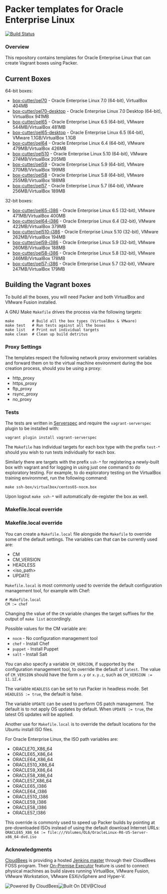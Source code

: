 # Packer templates for Oracle Enterprise Linux
[![Build Status](https://box-cutter.ci.cloudbees.com/buildStatus/icon?job=oel-vm)](https://box-cutter.ci.cloudbees.com/job/oel-vm/)

### Overview

This repository contains templates for Oracle Enterprise Linux that can create
Vagrant boxes using Packer.

## Current Boxes

64-bit boxes:

* [box-cutter/oel70](https://vagrantcloud.com/box-cutter/oel70) - Oracle Enterprise Linux 7.0 (64-bit), VirtualBox 404MB
* [box-cutter/oel70-desktop](https://vagrantcloud.com/box-cutter/oel70-desktop) - Oracle Enterprise Linux 7.0 Desktop (64-bit), VirtualBox 941MB
* [box-cutter/oel65](https://vagrantcloud.com/box-cutter/oel65) - Oracle Enterprise Linux 6.5 (64-bit), VMware 544MB/VirtualBox 481MB
* [box-cutter/oel65-desktop](https://vagrantcloud.com/box-cutter/oel65-desktop) - Oracle Enterprise Linux 6.5 (64-bit), VMware 1.1GB/VirtualBox 1.1GB
* [box-cutter/oel64](https://vagrantcloud.com/box-cutter/oel64) - Oracle Enterprise Linux 6.4 (64-bit), VMware 479MB/VirtualBox 426MB
* [box-cutter/oel510](https://vagrantcloud.com/box-cutter/oel510) - Oracle Enterprise Linux 5.10 (64-bit), VMware 274MB/VirtualBox 205MB
* [box-cutter/oel59](https://vagrantcloud.com/box-cutter/oel59) - Oracle Enterprise Linux 5.9 (64-bit), VMware 270MB/VirtualBox 199MB
* [box-cutter/oel58](https://vagrantcloud.com/box-cutter/oel58) - Oracle Enterprise Linux 5.8 (64-bit), VMware 255MB/VirtualBox 188MB
* [box-cutter/oel57](https://vagrantcloud.com/box-cutter/oel57) - Oracle Enterprise Linux 5.7 (64-bit), VMware 256MB/VirtualBox 189MB

32-bit boxes:

* [box-cutter/oel65-i386](https://vagrantcloud.com/box-cutter/oel65-i386) - Oracle Enterprise Linux 6.5 (32-bit), VMware 471MB/VirtualBox 400MB
* [box-cutter/oel64-i386](https://vagrantcloud.com/box-cutter/oel64-i386) - Oracle Enterprise Linux 6.4 (32-bit), VMware 422MB/VirtualBox 379MB
* [box-cutter/oel510-i386](https://vagrantcloud.com/box-cutter/oel510-i386) - Oracle Enterprise Linux 5.10 (32-bit), VMware 262MB/VirtualBox 194MB
* [box-cutter/oel59-i386](https://vagrantcloud.com/box-cutter/oel59-i386) - Oracle Enterprise Linux 5.9 (32-bit), VMware 260MB/VirtualBox 188MB
* [box-cutter/oel58-i386](https://vagrantcloud.com/box-cutter/oel58-i386) - Oracle Enterprise Linux 5.8 (32-bit), VMware 246MB/VirtualBox 178MB
* [box-cutter/oel57-i386](https://vagrantcloud.com/box-cutter/oel57-i386) - Oracle Enterprise Linux 5.7 (32-bit), VMware 247MB/VirtualBox 179MB

## Building the Vagrant boxes

To build all the boxes, you will need Packer and both VirtualBox and VMware Fusion
installed.

A GNU Make `Makefile` drives the process via the following targets:

    make        # Build all the box types (VirtualBox & VMware)
    make test   # Run tests against all the boxes
    make list   # Print out individual targets
    make clean  # Clean up build detritus

### Proxy Settings

The templates respect the following network proxy environment variables
and forward them on to the virtual machine environment during the box creation
process, should you be using a proxy:

* http_proxy
* https_proxy
* ftp_proxy
* rsync_proxy
* no_proxy
    
### Tests

The tests are written in [Serverspec](http://serverspec.org) and require the
`vagrant-serverspec` plugin to be installed with:

    vagrant plugin install vagrant-serverspec
    
The `Makefile` has individual targets for each box type with the prefix
`test-*` should you wish to run tests individually for each box.

Similarly there are targets with the prefix `ssh-*` for registering a
newly-built box with vagrant and for logging in using just one command to
do exploratory testing.  For example, to do exploratory testing
on the VirtualBox training environmnet, run the following command:

    make ssh-box/virtualbox/centos65-nocm.box
    
Upon logout `make ssh-*` will automatically de-register the box as well.

### Makefile.local override

### Makefile.local override

You can create a `Makefile.local` file alongside the `Makefile` to override
some of the default settings.  The variables can that can be currently
used are:

* CM
* CM_VERSION
* HEADLESS
* \<iso_path\>
* UPDATE

`Makefile.local` is most commonly used to override the default configuration
management tool, for example with Chef:

    # Makefile.local
    CM := chef

Changing the value of the `CM` variable changes the target suffixes for
the output of `make list` accordingly.

Possible values for the CM variable are:

* `nocm` - No configuration management tool
* `chef` - Install Chef
* `puppet` - Install Puppet
* `salt`  - Install Salt

You can also specify a variable `CM_VERSION`, if supported by the
configuration management tool, to override the default of `latest`.
The value of `CM_VERSION` should have the form `x.y` or `x.y.z`,
such as `CM_VERSION := 11.12.4`

The variable `HEADLESS` can be set to run Packer in headless mode.
Set `HEADLESS := true`, the default is false.

The variable `UPDATE` can be used to perform OS patch management.  The
default is to not apply OS updates by default.  When `UPDATE := true`,
the latest OS updates will be applied.

Another use for `Makefile.local` is to override the default locations
for the Ubuntu install ISO files.

For Oracle Enterprise Linux, the ISO path variables are:

* ORACLE70_X86_64
* ORACLE65_X86_64
* ORACLE64_X86_64
* ORACLE510_X86_64
* ORACLE59_X86_64
* ORACLE58_X86_64
* ORACLE57_X86_64
* ORACLE65_I386
* ORACLE64_I386
* ORACLE510_I386
* ORACLE59_I386
* ORACLE58_I386
* ORACLE57_I386

This override is commonly used to speed up Packer builds by
pointing at pre-downloaded ISOs instead of using the default
download Internet URLs:
`ORACLE65_X86_64 := file:///Volumes/OL6/OracleLinux-R6-U5-Server-x86_64-dvd.iso`

### Acknowledgments

[CloudBees](http://www.cloudbees.com) is providing a hosted [Jenkins master](http://box-cutter.ci.cloudbees.com/) through their CloudBees FOSS program. Their [On-Premise Executor](https://developer.cloudbees.com/bin/view/DEV/On-Premise+Executors) feature is used to connect physical machines as build slaves running VirtualBox, VMware Fusion, VMware Workstation, VMware ESXi/vSphere and Hyper-V.

![Powered By CloudBees](http://www.cloudbees.com/sites/default/files/Button-Powered-by-CB.png "Powered By CloudBees")![Built On DEV@Cloud](http://www.cloudbees.com/sites/default/files/Button-Built-on-CB-1.png "Built On DEV@Cloud")
